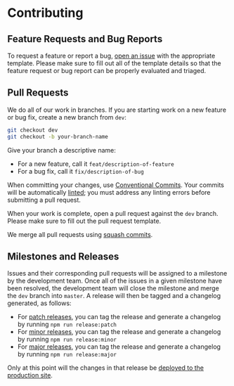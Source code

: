 # Contributing

## Feature Requests and Bug Reports

To request a feature or report a bug, [open an issue](https://github.com/inclusive-design/wecount.inclusivedesign.ca/issues/new/choose)
with the appropriate template. Please make sure to fill out all of the template details so that the feature request or
bug report can be properly evaluated and triaged.

## Pull Requests

We do all of our work in branches. If you are starting work on a new feature or bug fix, create a new branch from `dev`:

```bash
git checkout dev
git checkout -b your-branch-name
```

Give your branch a descriptive name:

- For a new feature, call it `feat/description-of-feature`
- For a bug fix, call it `fix/description-of-bug`

When committing your changes, use [Conventional Commits](https://conventionalcommits.org/). Your commits will be automatically
[linted](https://github.com/inclusive-design/wecount.inclusivedesign.ca#how-to-lint);
you must address any linting errors before submitting a pull request.

When your work is complete, open a pull request against the `dev` branch. Please make sure to fill out the pull request template.

We merge all pull requests using [squash commits](https://help.github.com/en/github/collaborating-with-issues-and-pull-requests/about-pull-request-merges#squash-and-merge-your-pull-request-commits).

## Milestones and Releases

Issues and their corresponding pull requests will be assigned to a milestone by the development team. Once all
of the issues in a given milestone have been resolved, the development team will close the milestone and merge the `dev`
branch into `master`. A release will then be tagged and a changelog generated, as follows:

- For [patch releases](https://semver.org/#spec-item-6), you can tag the release and generate a changelog by
running `npm run release:patch`
- For [minor releases](https://semver.org/#spec-item-7), you can tag the release and generate a changelog by
running `npm run release:minor`
- For [major releases](https://semver.org/#spec-item-8), you can tag the release and generate a changelog by
running `npm run release:major`

Only at this point will the changes in that release be [deployed to the production site](https://github.com/inclusive-design/wecount.inclusivedesign.ca#how-to-deploy).
